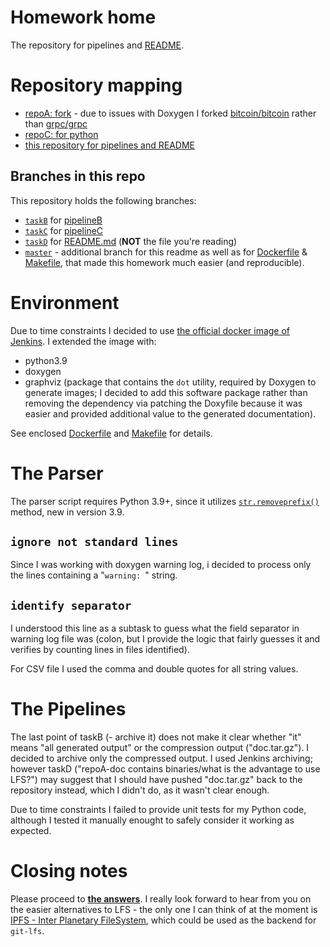 # Homework home

The repository for pipelines and [README][r].

# Repository mapping
- [repoA: fork][a] - due to issues with Doxygen I forked [bitcoin/bitcoin][b] rather than [grpc/grpc][g]
- [repoC: for python][c]
- [this repository for pipelines and README][p]

## Branches in this repo
This repository holds the following branches:
- [`taskB`][tb] for [pipelineB][jb]
- [`taskC`][tc] for [pipelineC][jc]
- [`taskD`][td] for [README.md][r] (**NOT** the file you're reading)
- [`master`][m] - additional branch for this readme as well as for  [Dockerfile][d] & [Makefile][f],
  that made this homework much easier (and reproducible).

# Environment
Due to time constraints I decided to use [the official docker image of Jenkins][h].  I extended the image with:
- python3.9
- doxygen
- graphviz (package that contains the `dot` utility, required by Doxygen to generate images; I decided to add this
  software package rather than removing the dependency via patching the Doxyfile because it was easier and provided
  additional value to the generated documentation).
  
See enclosed [Dockerfile][d] and [Makefile][f] for details.

# The Parser
The parser script requires Python 3.9+, since it utilizes [`str.removeprefix()`][3.9] method, new in version 3.9.

## `ignore not standard lines`
Since I was working with doxygen warning log, i decided to process only the lines containing a "`warning: `" string.

## `identify separator`
I understood this line as a subtask to guess what the field separator in warning log file was (colon, but I provide
the logic that fairly guesses it and verifies by counting lines in files identified).

For CSV file I used the comma and double quotes for all string values.

# The Pipelines
The last point of taskB (- archive it) does not make it clear whether "it" means "all generated output" or the compression
output ("doc.tar.gz").  I decided to archive only the compressed output.  I used Jenkins archiving; however taskD
("repoA-doc contains binaries/what is the advantage to use LFS?") may suggest that I should have pushed "doc.tar.gz" back
to the repository instead, which I didn't do, as it wasn't clear enough.

Due to time constraints I failed to provide unit tests for my Python code, although I tested it manually enought
to safely consider it working as expected.

# Closing notes
Please proceed to [**the answers**][r].  I really look forward to hear from you on the easier alternatives
to LFS - the only one I can think of at the moment is [IPFS - Inter Planetary FileSystem][z], which could be
used as the backend for `git-lfs`.


[3.9]: https://docs.python.org/3.9/library/stdtypes.html#str.removeprefix
[a]: https://github.com/szycha76/homework-43-repoA
[b]: https://github.com/bitcoin/bitcoin
[c]: https://github.com/szycha76/homework-43-repoC
[d]: ../../blob/master/Dockerfile
[f]: ../../blob/master/Makefile
[g]: https://github.com/grpc/grpc
[h]: https://hub.docker.com/r/jenkins/jenkins
[jb]: ../../blob/taskB/Jenkinsfile
[jc]: ../../blob/taskC/Jenkinsfile
[m]: ../../tree/master
[p]: https://github.com/szycha76/homework-43-pipelines
[r]: ../../blob/taskD/README.md
[s]: https://github.com/szycha76/homework-43-repoC/blob/master/parser.py
[tb]: ../../tree/taskB
[tc]: ../../tree/taskC
[td]: ../../tree/taskD
[z]: https://ipfs.io/

